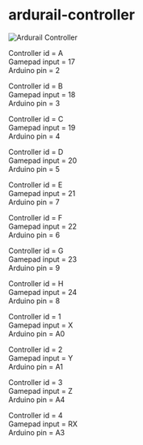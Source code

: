 # ardurail-controller

![Ardurail Controller](https://i.imgur.com/aWchfRX.png "Ardurail Controller")

Controller id = A<br>
Gamepad input = 17<br>
Arduino pin = 2

Controller id = B<br>
Gamepad input = 18<br>
Arduino pin = 3

Controller id = C<br>
Gamepad input = 19<br>
Arduino pin = 4

Controller id = D<br>
Gamepad input = 20<br>
Arduino pin = 5

Controller id = E<br>
Gamepad input = 21<br>
Arduino pin = 7

Controller id = F<br>
Gamepad input = 22<br>
Arduino pin = 6

Controller id = G<br>
Gamepad input = 23<br>
Arduino pin = 9

Controller id = H<br>
Gamepad input = 24<br>
Arduino pin = 8

Controller id = 1<br>
Gamepad input = X<br>
Arduino pin = A0

Controller id = 2<br>
Gamepad input = Y<br>
Arduino pin = A1

Controller id = 3<br>
Gamepad input = Z<br>
Arduino pin = A4

Controller id = 4<br>
Gamepad input = RX<br>
Arduino pin = A3
